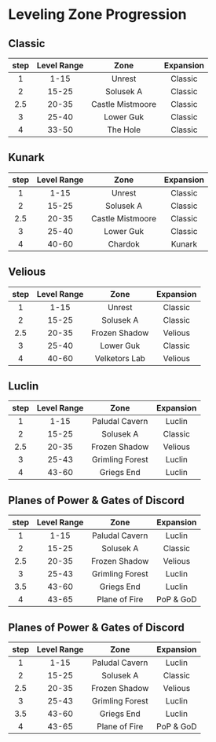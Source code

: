 # Leveling Zone Progression

## Classic

|  step   | Level Range | Zone             | Expansion  |
|:-------:|:-----------:|:----------------:|:----------:|
|    1    |     1-15    | Unrest           |  Classic   |
|    2    |    15-25    | Solusek A        |  Classic   |
|    2.5  |    20-35    | Castle Mistmoore |  Classic   |
|    3    |    25-40    | Lower Guk        |  Classic   |
|    4    |    33-50    | The Hole         |  Classic   |

## Kunark

|  step   | Level Range | Zone             | Expansion  |
|:-------:|:-----------:|:----------------:|:----------:|
|    1    |     1-15    | Unrest           |  Classic   |
|    2    |    15-25    | Solusek A        |  Classic   |
|    2.5  |    20-35    | Castle Mistmoore |  Classic   |
|    3    |    25-40    | Lower Guk        |  Classic   |
|    4    |    40-60    | Chardok          |  Kunark    |

## Velious

|  step   | Level Range | Zone             | Expansion  |
|:-------:|:-----------:|:----------------:|:----------:|
|    1    |     1-15    | Unrest           |  Classic   |
|    2    |    15-25    | Solusek A        |  Classic   |
|    2.5  |    20-35    | Frozen Shadow    |  Velious   |
|    3    |    25-40    | Lower Guk        |  Classic   |
|    4    |    40-60    | Velketors Lab    |  Velious   |

## Luclin

|  step   | Level Range | Zone             | Expansion  |
|:-------:|:-----------:|:----------------:|:----------:|
|    1    |     1-15    | Paludal Cavern   |  Luclin    |
|    2    |    15-25    | Solusek A        |  Classic   |
|    2.5  |    20-35    | Frozen Shadow    |  Velious   |
|    3    |    25-43    | Grimling Forest  |  Luclin    |
|    4    |    43-60    | Griegs End       |  Luclin    |

## Planes of Power & Gates of Discord

|  step   | Level Range | Zone             | Expansion  |
|:-------:|:-----------:|:----------------:|:----------:|
|    1    |     1-15    | Paludal Cavern   |  Luclin    |
|    2    |    15-25    | Solusek A        |  Classic   |
|    2.5  |    20-35    | Frozen Shadow    |  Velious   |
|    3    |    25-43    | Grimling Forest  |  Luclin    |
|    3.5  |    43-60    | Griegs End       |  Luclin    |
|    4    |    43-65    | Plane of Fire    |  PoP & GoD |

## Planes of Power & Gates of Discord

|  step   | Level Range | Zone             | Expansion  |
|:-------:|:-----------:|:----------------:|:----------:|
|    1    |     1-15    | Paludal Cavern   |  Luclin    |
|    2    |    15-25    | Solusek A        |  Classic   |
|    2.5  |    20-35    | Frozen Shadow    |  Velious   |
|    3    |    25-43    | Grimling Forest  |  Luclin    |
|    3.5  |    43-60    | Griegs End       |  Luclin    |
|    4    |    43-65    | Plane of Fire    |  PoP & GoD |